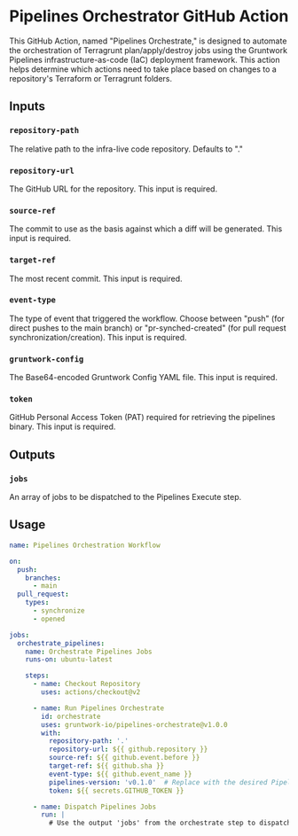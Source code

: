 # Pipelines Orchestrator GitHub Action

This GitHub Action, named "Pipelines Orchestrate," is designed to automate the orchestration of Terragrunt plan/apply/destroy jobs using the Gruntwork Pipelines infrastructure-as-code (IaC) deployment framework. This action helps determine which actions need to take place based on changes to a repository's Terraform or Terragrunt folders.

## Inputs

### `repository-path`

The relative path to the infra-live code repository. Defaults to "."

### `repository-url`

The GitHub URL for the repository. This input is required.

### `source-ref`

The commit to use as the basis against which a diff will be generated. This input is required.

### `target-ref`

The most recent commit. This input is required.

### `event-type`

The type of event that triggered the workflow. Choose between "push" (for direct pushes to the main branch) or "pr-synched-created" (for pull request synchronization/creation). This input is required.

### `gruntwork-config`

The Base64-encoded Gruntwork Config YAML file. This input is required.

### `token`

GitHub Personal Access Token (PAT) required for retrieving the pipelines binary. This input is required.

## Outputs

### `jobs`

An array of jobs to be dispatched to the Pipelines Execute step.

## Usage

```yaml
name: Pipelines Orchestration Workflow

on:
  push:
    branches:
      - main
  pull_request:
    types:
      - synchronize
      - opened

jobs:
  orchestrate_pipelines:
    name: Orchestrate Pipelines Jobs
    runs-on: ubuntu-latest

    steps:
      - name: Checkout Repository
        uses: actions/checkout@v2

      - name: Run Pipelines Orchestrate
        id: orchestrate
        uses: gruntwork-io/pipelines-orchestrate@v1.0.0
        with:
          repository-path: '.'
          repository-url: ${{ github.repository }}
          source-ref: ${{ github.event.before }}
          target-ref: ${{ github.sha }}
          event-type: ${{ github.event_name }}
          pipelines-version: 'v0.1.0'  # Replace with the desired Pipelines CLI version
          token: ${{ secrets.GITHUB_TOKEN }}

      - name: Dispatch Pipelines Jobs
        run: |
          # Use the output 'jobs' from the orchestrate step to dispatch jobs

```
